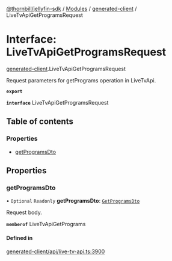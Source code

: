 [@thornbill/jellyfin-sdk](../README.md) / [Modules](../modules.md) / [generated-client](../modules/generated_client.md) / LiveTvApiGetProgramsRequest

# Interface: LiveTvApiGetProgramsRequest

[generated-client](../modules/generated_client.md).LiveTvApiGetProgramsRequest

Request parameters for getPrograms operation in LiveTvApi.

**`export`**

**`interface`** LiveTvApiGetProgramsRequest

## Table of contents

### Properties

- [getProgramsDto](generated_client.LiveTvApiGetProgramsRequest.md#getprogramsdto)

## Properties

### getProgramsDto

• `Optional` `Readonly` **getProgramsDto**: [`GetProgramsDto`](generated_client.GetProgramsDto.md)

Request body.

**`memberof`** LiveTvApiGetPrograms

#### Defined in

[generated-client/api/live-tv-api.ts:3900](https://github.com/thornbill/jellyfin-sdk-typescript/blob/21a118e/src/generated-client/api/live-tv-api.ts#L3900)
